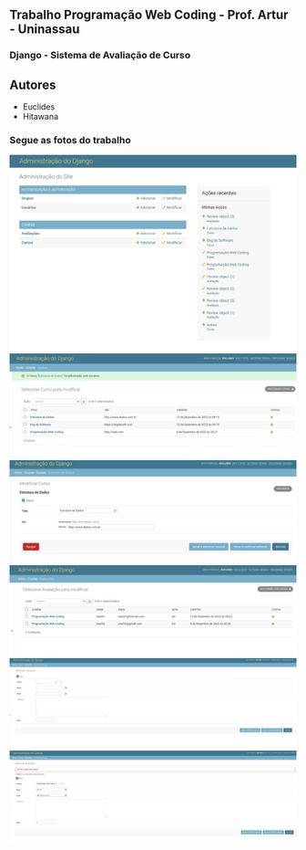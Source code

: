 ## Trabalho Programação Web Coding - Prof. Artur - Uninassau
### Django - Sistema de Avaliação de Curso
## Autores

- Euclides
- Hitawana

### Segue as fotos do trabalho
![01](image/01.jpeg)
![02](image/02.jpeg)
![03](image/03.jpeg)
![04](image/04.jpeg)
![06](image/06.jpeg)
![09](image/09.jpeg)